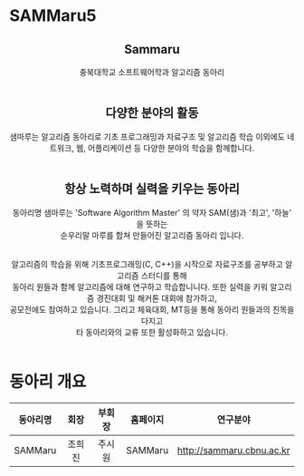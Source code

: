 # SAMMaru5


<div align="center">
  
## Sammaru         
  
충북대학교 소프트웨어학과 알고리즘 동아리<br/><br/>
  
## 다양한 분야의 활동     


샘마루는 알고리즘 동아리로 기초 프로그래밍과 자료구조 및 알고리즘 학습 이외에도 네트워크, 웹, 어플리케이션 등 다양한 분야의 학습을 함께합니다.    <br/><br/>  
  
  
  ## 항상 노력하며 실력을 키우는 동아리      
동아리명 샘마루는 'Software Algorithm Master' 의 약자 SAM(샘)과 '최고', '하늘' 을 뜻하는      
순우리말 마루를 합쳐 만들어진 알고리즘 동아리 입니다.      <br/><br/>

알고리즘의 학습을 위해 기초프로그래밍(C, C++)을 시작으로 자료구조를 공부하고 알고리즘 스터디를 통해       
동아리 원들과 함께 알고리즘에 대해 연구하고 학습합니니다. 또한 실력을 키워 알고리즘 경진대회 및 해커톤 대회에 참가하고,      
공모전에도 참여하고 있습니다. 그리고 체육대회, MT등을 통해 동아리 원들과의 친목을 다지고      
타 동아리와의 교류 또한 활성화하고 있습니다.        <br/><br/>
</div>

# 동아리 개요

<div align = "center">


|동아리명|회장|부회장|홈페이지|연구분야|
|:---:|:---:|:---:|:---:|:---:|
|SAMMaru|조희진|주시원|SAMMaru|http://sammaru.cbnu.ac.kr|Programming, Algorithm, App, Web etc.|
  
</div>
